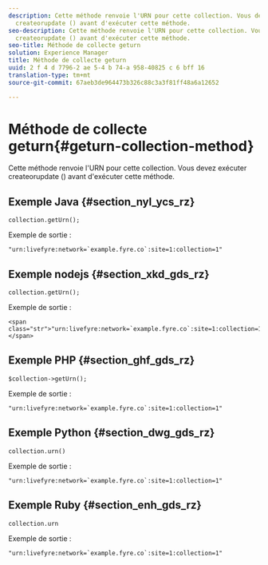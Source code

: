 ```yaml
---
description: Cette méthode renvoie l'URN pour cette collection. Vous devez exécuter
  createorupdate () avant d'exécuter cette méthode.
seo-description: Cette méthode renvoie l'URN pour cette collection. Vous devez exécuter
  createorupdate () avant d'exécuter cette méthode.
seo-title: Méthode de collecte geturn
solution: Experience Manager
title: Méthode de collecte geturn
uuid: 2 f 4 d 7796-2 ae 5-4 b 74-a 958-40825 c 6 bff 16
translation-type: tm+mt
source-git-commit: 67aeb3de964473b326c88c3a3f81ff48a6a12652

---
```



# Méthode de collecte geturn{#geturn-collection-method}

Cette méthode renvoie l'URN pour cette collection. Vous devez exécuter createorupdate () avant d'exécuter cette méthode.

## Exemple Java {#section_nyl_ycs_rz}

```
collection.getUrn(); 
```

Exemple de sortie :

```
"urn:livefyre:network=`example.fyre.co`:site=1:collection=1" 
```

## Exemple nodejs {#section_xkd_gds_rz}

```
collection.getUrn(); 
```

Exemple de sortie :

```
<span class="str">"urn:livefyre:network=`example.fyre.co`:site=1:collection=1"</span>
```

## Exemple PHP {#section_ghf_gds_rz}

```
$collection->getUrn(); 
```

Exemple de sortie :

```
"urn:livefyre:network=`example.fyre.co`:site=1:collection=1" 
```

## Exemple Python {#section_dwg_gds_rz}

```
collection.urn() 
```

Exemple de sortie :

```
"urn:livefyre:network=`example.fyre.co`:site=1:collection=1" 
```

## Exemple Ruby {#section_enh_gds_rz}

```
collection.urn
```

Exemple de sortie :

```
"urn:livefyre:network=`example.fyre.co`:site=1:collection=1" 
```

